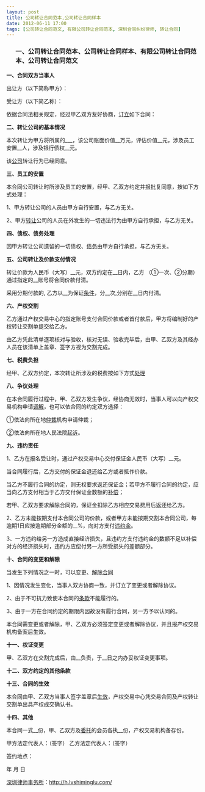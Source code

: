 ```yaml
---
layout: post
title: 公司转让合同范本,公司转让合同样本
date: 2012-06-11 17:00
tags: [公司转让合同范文, 有限公司转让合同范本, 深圳合同纠纷律师, 转让合同]
---
```

<ol>
<h3>一、公司转让合同范本、公司转让合同样本、有限公司转让合同范本、公司转让合同范文</h3>
</ol>
<strong>一、合同双方当事人</strong>

出让方（以下简称甲方）：

受让方（以下简乙称）：

依据合同法相关规定，经过甲乙双方友好协商，<a href="http://h.lvshiminglu.com/law/748.html">订立</a>如下合同：

<strong>二、转让公司的基本情况</strong>

本次转让为甲方将所属的___，该公司账面价值__万元，评估价值__元，涉及员工安置__人，涉及银行债权__元。

该<a href="http://h.lvshiminglu.com/law/719.html">公司</a>转让行为已经同意。

<strong>三、员工的安置</strong>

本合同公司转让时所涉及员工的安置，经甲、乙双方约定并报批复同意，按如下方式处理：

1、甲方转让公司的人员由甲方自行安置，与乙方无关。

2、甲方<a href="http://h.lvshiminglu.com/law/882.html">转让</a>公司的人员在外发生的一切违法行为由甲方自行承担，与乙方无关。

<strong>四、债权、债务处理</strong>

因甲方转让公司遗留的一切债权、<a href="http://h.lvshiminglu.com/law/827.html">债务</a>由甲方自行承担，与乙方无关。

<strong>五、公司转让及价款支付情况</strong>

转让价款为人民币（大写）__元，双方约定在__日内，乙方 （①一次、②分期）通过指定的__账号将合同价款付清。

采用分期付款的,   乙方以__为保证<a href="http://h.lvshiminglu.com/law/819.html">条件</a>，分__次,分别在__日内付清。

<strong>六、产权交割</strong>

乙方通过产权交易中心的指定账号支付合同价款或者首付款后，甲方将编制好的产权转让交割单提交给乙方。

由乙方凭此清单逐项核对与验收，核对无误、验收完毕后，由甲、乙双方及其经办人员在该清单上盖章、签字方视为交割完成。

<strong>七、税费负担</strong>

经甲、乙双方约定，本次转让所涉及的税费按如下方式<a href="http://h.lvshiminglu.com/law/753.html">处理</a>

<strong>八、争议处理</strong>

在本合同履行过程中，甲、乙双方发生争议，经协商无效时，当事人可以向产权交易机构申请<a href="http://h.lvshiminglu.com/law/646.html">调解</a>，也可以依合同的约定双方选择：

①依法向所在地<a href="http://h.lvshiminglu.com/law/494.html">仲裁</a>机构申请仲裁；

②依法向所在地人民法院<a href="http://h.lvshiminglu.com/law/340.html">起诉</a>。

<strong>九、违约责任</strong>

1、乙方在报名受让时，通过产权交易中心交付保证金人民币（大写）__元。

当合同履行后，乙方交付的保证金退还给乙方或者抵作价款。

当乙方不履行合同的约定，则无权要求返还保证金；若甲方不履行合同的约定，应当向乙方支付相当于乙方交付保证金数额的<a href="http://h.lvshiminglu.com/law/837.html">补偿</a>；

若甲、乙双方要求解除合同的，保证金扣除乙方相应交易费用后返还给乙方。

2、乙方未能按期支付本合同公司的价款，或者甲方未能按期交割本合同公司，每逾期1日应按逾期部分金额的__%，向对方支付<a href="http://h.lvshiminglu.com/law/732.html">违约金</a>。

3、一方违约给另一方造成直接经济损失，且违约方支付违约金的数额不足以补偿对方的经济损失时，违约方应偿付另一方所受损失的差额部分。

<strong>十、合同的变更和解除</strong>

当发生下列情况之一时，可以变更、<a href="http://h.lvshiminglu.com/law/729.html">解除合同</a>

1、因情况发生变化，当事人双方协商一致，并订立了变更或者解除协议。

2、由于不可抗力致使本合同的<a href="http://h.lvshiminglu.com/law/720.html">条款</a>不能履行的。

3、由于一方在合同约定的期限内因故没有履行合同，另一方予以认同的。

本合同需变更或者解除，甲、乙双方必须签定变更或者解除协议，并且报产权交易机构备案后生效。

<strong>十一、权证变更</strong>

甲、乙双方在交割完成后，由__负责，于__日之内办妥权证变更事项。

<strong>十二、双方约定的其他条款</strong>

<strong>十三、合同的生效</strong>

本合同由甲、乙双方当事人签字盖章后<a href="http://h.lvshiminglu.com/law/698.html">生效</a>，产权交易中心凭交易合同及产权转让交割单出具产权成交确认书。

<strong>十四、其他</strong>

本合同一式__份，甲、乙双方及<a href="http://h.lvshiminglu.com/law/683.html">委托</a>的会员各执__份，产权交易机构备存份。

甲方法定代表人：（签字）                 乙方法定代表人：（签字）

签约地点：

年   月    日

<a href="http://h.lvshiminglu.com/">深圳律师事务所</a>：<a href="http://h.lvshiminglu.com/">http://h.lvshiminglu.com/</a>

